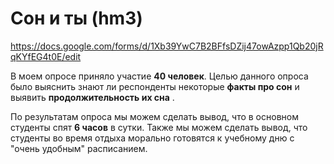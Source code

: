 # Сон и ты (hm3)
https://docs.google.com/forms/d/1Xb39YwC7B2BFfsDZij47owAzpp1Qb20jRqKYfEG4t0E/edit

В моем опросе приняло участие **40 человек**.
Целью данного опроса было выяснить знают ли респонденты некоторые **факты про сон** и выявить **продолжительность их сна** .

По результатам опроса мы можем сделать вывод, что в основном студенты спят **6 часов** в сутки. Также мы можем сделать вывод, что студенты во время отдыха морально готовятся к учебному дню с "очень удобным" расписанием.
